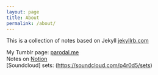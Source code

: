 ```yaml
---
layout: page
title: About
permalink: /about/
---
```


This is a collection of notes based on Jekyll [jekyllrb.com](https://jekyllrb.com/)

My Tumblr page: [parodal.me](https://parodal.me)              
Notes on [Notion](https://urldefense.com/v3/__https://clover-candytuft-e92.notion.site/ee6fa47a49b94d6da300add536f11d7c?v=2b5ac44451ed480a8a4b36913d99e711__;!!DOxrgLBm!EApWQu8FOc_RoclTwwOR3o9h8pGzRgz_jqECFpHrXAKrMVFaQ8JsSDL_EAVFMe9_dsXYsTR1qCh5_iKDYYY8oHTW-XXdtw$)  
[Soundcloud] sets: (https://soundcloud.com/p4r0d5/sets)                